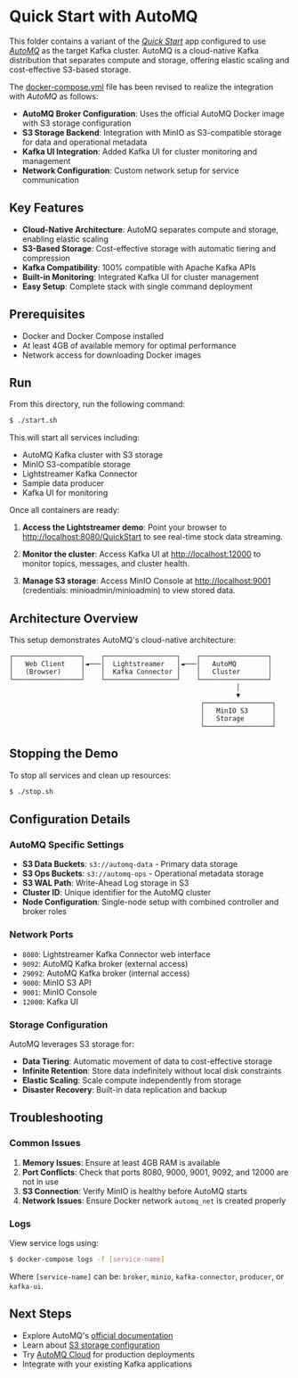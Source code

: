 # Quick Start with AutoMQ

This folder contains a variant of the [_Quick Start_](../../../quickstart/README.md#quick-start-set-up-in-5-minutes) app configured to use [_AutoMQ_](https://www.automq.com/) as the target Kafka cluster. AutoMQ is a cloud-native Kafka distribution that separates compute and storage, offering elastic scaling and cost-effective S3-based storage.

The [docker-compose.yml](docker-compose.yml) file has been revised to realize the integration with _AutoMQ_ as follows:

- **AutoMQ Broker Configuration**: Uses the official AutoMQ Docker image with S3 storage configuration
- **S3 Storage Backend**: Integration with MinIO as S3-compatible storage for data and operational metadata
- **Kafka UI Integration**: Added Kafka UI for cluster monitoring and management
- **Network Configuration**: Custom network setup for service communication

## Key Features

- **Cloud-Native Architecture**: AutoMQ separates compute and storage, enabling elastic scaling
- **S3-Based Storage**: Cost-effective storage with automatic tiering and compression
- **Kafka Compatibility**: 100% compatible with Apache Kafka APIs
- **Built-in Monitoring**: Integrated Kafka UI for cluster management
- **Easy Setup**: Complete stack with single command deployment

## Prerequisites

- Docker and Docker Compose installed
- At least 4GB of available memory for optimal performance
- Network access for downloading Docker images

## Run

From this directory, run the following command:

```sh
$ ./start.sh
```

This will start all services including:
- AutoMQ Kafka cluster with S3 storage
- MinIO S3-compatible storage
- Lightstreamer Kafka Connector
- Sample data producer
- Kafka UI for monitoring

Once all containers are ready:

1. **Access the Lightstreamer demo**: Point your browser to [http://localhost:8080/QuickStart](http://localhost:8080/QuickStart) to see real-time stock data streaming.

2. **Monitor the cluster**: Access Kafka UI at [http://localhost:12000](http://localhost:12000) to monitor topics, messages, and cluster health.

3. **Manage S3 storage**: Access MinIO Console at [http://localhost:9001](http://localhost:9001) (credentials: minioadmin/minioadmin) to view stored data.

## Architecture Overview

This setup demonstrates AutoMQ's cloud-native architecture:

```
┌─────────────────┐    ┌──────────────────┐    ┌─────────────────┐
│   Web Client    │◄───│  Lightstreamer   │◄───│   AutoMQ        │
│   (Browser)     │    │  Kafka Connector │    │   Cluster       │
└─────────────────┘    └──────────────────┘    └─────────────────┘
                                                         │
                                                         ▼
                                                ┌─────────────────┐
                                                │   MinIO S3      │
                                                │   Storage       │
                                                └─────────────────┘
```

## Stopping the Demo

To stop all services and clean up resources:

```sh
$ ./stop.sh
```

## Configuration Details

### AutoMQ Specific Settings

- **S3 Data Buckets**: `s3://automq-data` - Primary data storage
- **S3 Ops Buckets**: `s3://automq-ops` - Operational metadata storage  
- **S3 WAL Path**: Write-Ahead Log storage in S3
- **Cluster ID**: Unique identifier for the AutoMQ cluster
- **Node Configuration**: Single-node setup with combined controller and broker roles

### Network Ports

- `8080`: Lightstreamer Kafka Connector web interface
- `9092`: AutoMQ Kafka broker (external access)
- `29092`: AutoMQ Kafka broker (internal access)
- `9000`: MinIO S3 API
- `9001`: MinIO Console
- `12000`: Kafka UI

### Storage Configuration

AutoMQ leverages S3 storage for:
- **Data Tiering**: Automatic movement of data to cost-effective storage
- **Infinite Retention**: Store data indefinitely without local disk constraints
- **Elastic Scaling**: Scale compute independently from storage
- **Disaster Recovery**: Built-in data replication and backup

## Troubleshooting

### Common Issues

1. **Memory Issues**: Ensure at least 4GB RAM is available
2. **Port Conflicts**: Check that ports 8080, 9000, 9001, 9092, and 12000 are not in use
3. **S3 Connection**: Verify MinIO is healthy before AutoMQ starts
4. **Network Issues**: Ensure Docker network `automq_net` is created properly

### Logs

View service logs using:
```sh
$ docker-compose logs -f [service-name]
```

Where `[service-name]` can be: `broker`, `minio`, `kafka-connector`, `producer`, or `kafka-ui`.

## Next Steps

- Explore AutoMQ's [official documentation](https://docs.automq.com/)
- Learn about [S3 storage configuration](https://docs.automq.com/docs/automq-s3-kafka/YUzOwI8saiDGHDkv1BucTw)
- Try [AutoMQ Cloud](https://console.automq.com/) for production deployments
- Integrate with your existing Kafka applications